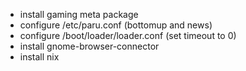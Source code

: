 - install gaming meta package
- configure /etc/paru.conf (bottomup and news)
- configure /boot/loader/loader.conf (set timeout to 0)
- install gnome-browser-connector
- install nix
